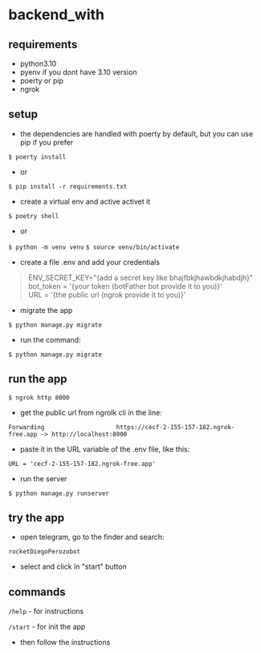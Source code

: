 # backend_with

## requirements

- python3.10
- pyenv if you dont have 3.10 version
- poerty or pip
- ngrok


## setup

- the dependencies are handled with poerty by default, but you can use pip if you prefer

`$ poerty install`

- or 

`$ pip install -r requirements.txt`

- create a virtual env and active activet it

`$ poetry shell`

- or

`$ python -m venv venv`
`$ source venv/bin/activate`

- create a file .env and add your credentials 

>ENV_SECRET_KEY="{add a secret key like bhajfbkjhawbdkjhabdjh}"\
bot_token = '{your token (botFather bot provide it to you)}'\
URL = '{the public url (ngrok provide it to you)}'

- migrate the app

`$ python manage.py migrate`

- run the command:

`$ python manage.py migrate`

## run the app

`$ ngrok http 8000`

- get the public url from ngrolk cli in the line:

`Forwarding                    https://cecf-2-155-157-182.ngrok-free.app -> http://localhost:8000`

- paste it in the URL variable of the .env file, like this:

`URL = 'cecf-2-155-157-182.ngrok-free.app'`

- run the server

`$ python manage.py runserver`

## try the app

- open telegram, go to the finder and search:

`rocketDiegoPerozobot`

- select and click in "start" button

## commands

`/help` - for instructions

`/start` - for init the app

- then follow the instructions
